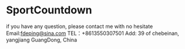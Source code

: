 # SportCountdown
if you have any question, please contact me with no hesitate Email:fdeping@sina.com TEL：+8613550307501 Add: 39 of chebeinan, yangjiang GuangDong, China
